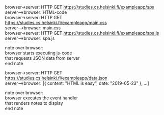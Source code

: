 browser->server: HTTP GET https://studies.cs.helsinki.fi/exampleapp/spa  
server-->browser: HTML-code  
browser->server: HTTP GET https://studies.cs.helsinki.fi/exampleapp/main.css  
server-->browser: main.css  
browser->server: HTTP GET https://studies.cs.helsinki.fi/exampleapp/spa.js  
server-->browser: spa.js  

note over browser:  
browser starts executing js-code  
that requests JSON data from server  
end note  

browser->server: HTTP GET https://studies.cs.helsinki.fi/exampleapp/data.json  
server-->browser: [{ content: "HTML is easy", date: "2019-05-23" }, ...]  

note over browser:  
browser executes the event handler  
that renders notes to display  
end note  

